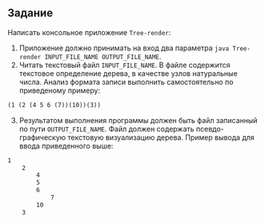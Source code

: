 ## Задание 


Написать консольное приложение `Tree-render`:

1. Приложение должно принимать на вход два параметра `java Tree-render INPUT_FILE_NAME OUTPUT_FILE_NAME`. 
2. Читать текстовый файл `INPUT_FILE_NAME`. В файле содержится текстовое определение дерева, в качестве узлов натуральные числа. Анализ формата записи выполнить самостоятельно по приведеному примеру:

```txt
(1 (2 (4 5 6 (7))(10))(3))
```

3. Результатом выполнения программы должен быть файл записанный по пути `OUTPUT_FILE_NAME`. Файл должен содержать псевдо-графическую текстовую визуализацию дерева. Пример вывода для ввода приведенного выше:

```txt
1
    2
        4
        5
        6
            7
        10
    3
